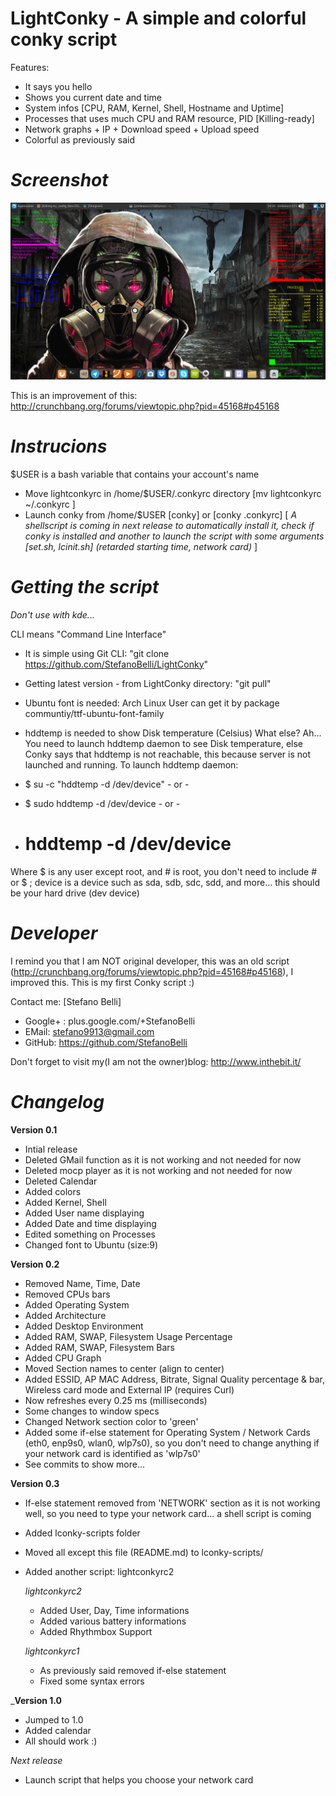 LightConky - A simple and colorful conky script
================================================
Features:
- It says you hello
- Shows you current date and time
- System infos [CPU, RAM, Kernel, Shell, Hostname and Uptime]
- Processes that uses much CPU and RAM resource, PID [Killing-ready]
- Network graphs + IP + Download speed + Upload speed
- Colorful as previously said

# *Screenshot* #
![conkyshot](conkyshot.png)

This is an improvement of this:  
http://crunchbang.org/forums/viewtopic.php?pid=45168#p45168

# *Instrucions* #
$USER is a bash variable that contains your account's name

- Move lightconkyrc in /home/$USER/.conkyrc directory [mv lightconkyrc ~/.conkyrc ]
- Launch conky from /home/$USER [conky] or [conky .conkyrc]
 [ *A shellscript is coming in next release to automatically install it, check if conky is installed and another to launch the script with some arguments [set.sh, lcinit.sh] (retarded starting time, network card)* ]

# *Getting the script* #

*Don't use with kde...*

CLI means "Command Line Interface"
- It is simple using Git CLI: "git clone https://github.com/StefanoBelli/LightConky"
- Getting latest version - from LightConky directory: "git pull"
- Ubuntu font is needed: Arch Linux User can get it by package communtiy/ttf-ubuntu-font-family
- hddtemp is needed to show Disk temperature (Celsius)
What else? Ah...
You need to launch hddtemp daemon to see Disk temperature, else Conky says that hddtemp is not reachable, this because server is not launched and running.
To launch hddtemp daemon:

- $ su -c "hddtemp -d /dev/device"  - or -
- $ sudo hddtemp -d /dev/device - or -
- # hddtemp -d /dev/device

Where $ is any user except root, and # is root, you don't need to include # or $ ; device is a device such as sda, sdb, sdc, sdd, and more... this should be your hard drive (dev device)

# *Developer* #
I remind you that I am NOT original developer, this was an old script 
(http://crunchbang.org/forums/viewtopic.php?pid=45168#p45168), I improved this. This is my first Conky script :)

Contact me: [Stefano Belli]
- Google+ : plus.google.com/+StefanoBelli
- EMail: stefano9913@gmail.com
- GitHub: https://github.com/StefanoBelli

Don't forget to visit my(I am not the owner)blog: http://www.inthebit.it/ 

# *Changelog* #

**Version 0.1**

- Intial release
- Deleted GMail function as it is not working and not needed for now
- Deleted mocp player as it is not working and not needed for now
- Deleted Calendar
- Added colors
- Added Kernel, Shell
- Added User name displaying
- Added Date and time displaying
- Edited something on Processes
- Changed font to Ubuntu (size:9)

**Version 0.2**

- Removed Name, Time, Date
- Removed CPUs bars
- Added Operating System
- Added Architecture
- Added Desktop Environment
- Added RAM, SWAP, Filesystem Usage Percentage
- Added RAM, SWAP, Filesystem Bars
- Added CPU Graph
- Moved Section names to center (align to center)
- Added ESSID, AP MAC Address, Bitrate, Signal Quality percentage & bar, Wireless card mode and External IP (requires Curl) 
- Now refreshes every 0.25 ms (milliseconds)
- Some changes to window specs 
- Changed Network section color to 'green'
- Added some if-else statement for Operating System / Network Cards (eth0, enp9s0, wlan0, wlp7s0), so you don't need to change anything if your network card is identified as 'wlp7s0'
- See commits to show more...

**Version 0.3**
- If-else statement removed from 'NETWORK' section as it is not working well, so you need to type your network card... a shell script is coming
- Added lconky-scripts folder
- Moved all except this file (README.md) to lconky-scripts/ 
- Added another script: lightconkyrc2 

  *lightconkyrc2*
   - Added User, Day, Time informations
   - Added various battery informations 
   - Added Rhythmbox Support
 
  *lightconkyrc1*
   - As previously said removed if-else statement
   - Fixed some syntax errors

_**Version 1.0**
   - Jumped to 1.0
   - Added calendar
   - All should work :) 

  *Next release*
   - Launch script that helps you choose your network card 


   
 
